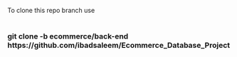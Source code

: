 To clone this repo branch use <br/> <br/>

<h3>git clone -b ecommerce/back-end https://github.com/ibadsaleem/Ecommerce_Database_Project </h3>
